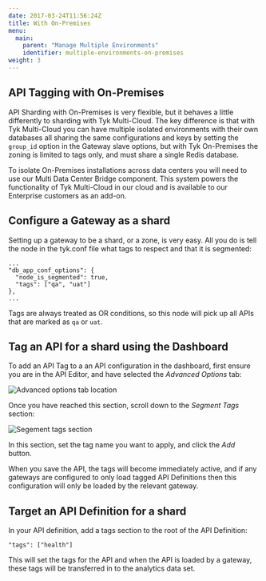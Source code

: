 ```yaml
---
date: 2017-03-24T11:56:24Z
title: With On-Premises
menu: 
  main:
    parent: "Manage Multiple Environments"
    identifier: multiple-environments-on-premises
weight: 3
---
```


## API Tagging with On-Premises

API Sharding with On-Premises is very flexible, but it behaves a little differently to sharding with Tyk Multi-Cloud. The key difference is that with Tyk Multi-Cloud you can have multiple isolated environments with their own databases all sharing the same configurations and keys by setting the `group_id` option in the Gateway slave options, but with Tyk On-Premises the zoning is limited to tags only, and must share a single Redis database.

To isolate On-Premises installations across data centers you will need to use our Multi Data Center Bridge component. This system powers the functionality of Tyk Multi-Cloud in our cloud and is available to our Enterprise customers as an add-on.

## Configure a Gateway as a shard

Setting up a gateway to be a shard, or a zone, is very easy. All you do is tell the node in the tyk.conf file what tags to respect and that it is segmented:

```{.copyWrapper}
...
"db_app_conf_options": {
  "node_is_segmented": true,
  "tags": ["qa", "uat"]
},
...
```

Tags are always treated as OR conditions, so this node will pick up all APIs that are marked as `qa` or `uat`.

## Tag an API for a shard using the Dashboard

To add an API Tag to a an API configuration in the dashboard, first ensure you are in the API Editor, and have selected the *Advanced Options* tab:

![Advanced options tab location](/docs/img/2.10/advanced_options_designer.png)

Once you have reached this section, scroll down to the *Segment Tags* section:

![Segement tags section](/docs/img/2.10/segment_tags.png)

In this section, set the tag name you want to apply, and click the *Add* button.

When you save the API, the tags will become immediately active, and if any gateways are configured to only load tagged API Definitions then this configuration will only be loaded by the relevant gateway.

## Target an API Definition for a shard

In your API definition, add a tags section to the root of the API Definition:

```{.copyWrapper}
"tags": ["health"]
```

This will set the tags for the API and when the API is loaded by a gateway, these tags will be transferred in to the analytics data set.